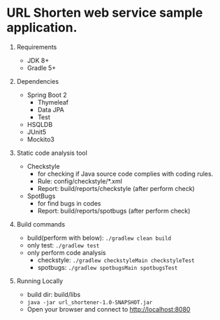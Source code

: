 # URL Shorten web service sample application.
1. Requirements
    - JDK 8+
    - Gradle 5+

2. Dependencies
    - Spring Boot 2
        - Thymeleaf
        - Data JPA
        - Test
    - HSQLDB
    - JUnit5
    - Mockito3

3. Static code analysis tool
    - Checkstyle
        - for checking if Java source code complies with coding rules.
        - Rule: config/checkstyle/*.xml
        - Report: build/reports/checkstyle (after perform check)
    - SpotBugs
        - for find bugs in codes
        - Report: build/reports/spotbugs (after perform check)

4. Build commands
    - build(perform with below): `./gradlew clean build`
    - only test: `./gradlew test`
    - only perform code analysis
        - checkstyle: `./gradlew checkstyleMain checkstyleTest`
        - spotbugs: `./gradlew spotbugsMain spotbugsTest`

5. Running Locally
    - build dir: build/libs
    - `java -jar url_shortener-1.0-SNAPSHOT.jar`
    - Open your browser and connect to [http://localhost:8080](http://localhost:8080)
